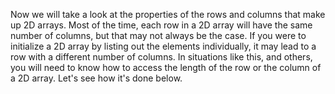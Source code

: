 Now we will take a look at the properties of the rows and columns that make up 2D arrays. Most of the time, each row in a 2D array will have the same number of columns, but that may not always be the case. If you were to initialize a 2D array by listing out the elements individually, it may lead to a row with a different number of columns. In situations like this, and others, you will need to know how to access the length of the row or the column of a 2D array. Let's see how it's done below.

